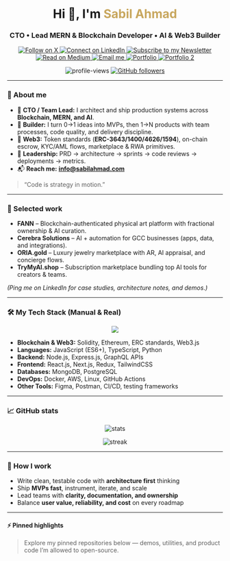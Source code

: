 <!-- Header -->
<h1 align="center">Hi 👋, I'm <span style="color:#C8A75E;">Sabil Ahmad</span></h1>
<h3 align="center">CTO • Lead MERN & Blockchain Developer • AI & Web3 Builder</h3>

<p align="center">
  <a href="https://x.com/SabilAhmad77" target="_blank">
    <img alt="Follow on X" src="https://img.shields.io/badge/Follow%20on%20X-0B1F3A?style=for-the-badge&logo=x&logoColor=white">
  </a>
  <a href="https://www.linkedin.com/in/sabilahmad/" target="_blank">
    <img alt="Connect on LinkedIn" src="https://img.shields.io/badge/LinkedIn-0B1F3A?style=for-the-badge&logo=linkedin&logoColor=white">
  </a>
  <a href="https://www.linkedin.com/newsletters/7242043917003616256/" target="_blank">
    <img alt="Subscribe to my Newsletter" src="https://img.shields.io/badge/Newsletter-0B1F3A?style=for-the-badge&logo=substack&logoColor=white">
  </a>
  <a href="https://medium.com/@sabilkhattak77" target="_blank">
    <img alt="Read on Medium" src="https://img.shields.io/badge/Medium-0B1F3A?style=for-the-badge&logo=medium&logoColor=white">
  </a>
  <a href="mailto:info@sabilahmad.com" target="_blank">
    <img alt="Email me" src="https://img.shields.io/badge/Email-0B1F3A?style=for-the-badge&logo=gmail&logoColor=white">
  </a>
  <a href="https://www.sabilahmad.com" target="_blank">
    <img alt="Portfolio" src="https://img.shields.io/badge/Portfolio-0B1F3A?style=for-the-badge&logo=vercel&logoColor=white">
  </a>
  <a href="https://www.ahmadsabil.com" target="_blank">
    <img alt="Portfolio 2" src="https://img.shields.io/badge/Portfolio%202-0B1F3A?style=for-the-badge&logo=google-chrome&logoColor=white">
  </a>
</p>

<p align="center">
  <img alt="profile-views" src="https://komarev.com/ghpvc/?username=sabilahmad77&label=Profile%20Views&color=C8A75E&style=flat-square">
  <a href="https://github.com/sabilahmad77?tab=followers">
    <img alt="GitHub followers" src="https://img.shields.io/github/followers/sabilahmad77?style=flat-square">
  </a>
</p>

---

### 👤 About me
- 🔭 **CTO / Team Lead:** I architect and ship production systems across **Blockchain, MERN, and AI**.  
- 🧭 **Builder:** I turn 0→1 ideas into MVPs, then 1→N products with team processes, code quality, and delivery discipline.  
- 🧪 **Web3:** Token standards (**ERC-3643/1400/4626/1594**), on-chain escrow, KYC/AML flows, marketplace & RWA primitives.  
- 🧰 **Leadership:** PRD → architecture → sprints → code reviews → deployments → metrics.  
- 📬 **Reach me:** **info@sabilahmad.com**

> “Code is strategy in motion.”

---

### 🚀 Selected work
- **FANN** – Blockchain-authenticated physical art platform with fractional ownership & AI curation.  
- **Cerebra Solutions** – AI + automation for GCC businesses (apps, data, and integrations).  
- **ORIA.gold** – Luxury jewelry marketplace with AR, AI appraisal, and concierge flows.  
- **TryMyAI.shop** – Subscription marketplace bundling top AI tools for creators & teams.  

*(Ping me on LinkedIn for case studies, architecture notes, and demos.)*

---

### 🛠️ My Tech Stack (Manual & Real)
<p align="center">
  <img src="https://skillicons.dev/icons?i=javascript,typescript,nodejs,express,react,nextjs,redux,mongodb,postgres,graphql,solidity,ethereum,aws,docker,linux,python,git,figma,tailwind,html,css" />
</p>

- **Blockchain & Web3:** Solidity, Ethereum, ERC standards, Web3.js  
- **Languages:** JavaScript (ES6+), TypeScript, Python  
- **Backend:** Node.js, Express.js, GraphQL APIs  
- **Frontend:** React.js, Next.js, Redux, TailwindCSS  
- **Databases:** MongoDB, PostgreSQL  
- **DevOps:** Docker, AWS, Linux, GitHub Actions  
- **Other Tools:** Figma, Postman, CI/CD, testing frameworks  

---

### 📈 GitHub stats
<p align="center">
  <img src="https://github-readme-stats.vercel.app/api?username=sabilahmad77&show_icons=true&theme=transparent&title_color=C8A75E&icon_color=C8A75E&text_color=ADB5BD&hide_border=true" alt="stats">
</p>
<p align="center">
  <img src="https://github-readme-streak-stats.herokuapp.com?user=sabilahmad77&theme=dark&ring=C8A75E&fire=C8A75E&currStreakLabel=C8A75E&hide_border=true" alt="streak">
</p>

---

### 🧩 How I work
- Write clean, testable code with **architecture first** thinking  
- Ship **MVPs fast**, instrument, iterate, and scale  
- Lead teams with **clarity, documentation, and ownership**  
- Balance **user value, reliability, and cost** on every roadmap  

---

#### ⚡ Pinned highlights
> Explore my pinned repositories below — demos, utilities, and product code I’m allowed to open-source.
